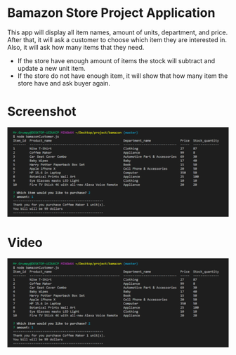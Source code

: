 # Bamazon Store Project Application

This app will display all item names, amount of units, department, and price. After that, it will ask a customer to choose which item they are interested in. Also, it will ask how many items that they need.

- If the store have enough amount of items the stock will subtract and update a new unit item. 
- If the store do not have enough item, it will show that how many item the store have and ask buyer again.

# Screenshot
![](img/bamazon.png)

# Video
[![Watch the video](img/bamazon.png)](https://www.youtube.com/tcTjqj2JQhE)

